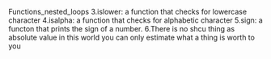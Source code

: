  Functions_nested_loops
3.islower:
a function that checks for lowercase character
4.isalpha:
a function that checks for alphabetic character
5.sign:
a functon that prints the sign of a number.
6.There is no shcu thing as absolute value in this world you can only estimate what a thing is worth to you

